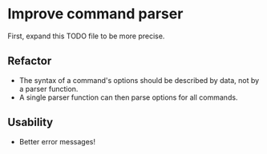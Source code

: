 # Improve command parser

First, expand this TODO file to be more precise.

## Refactor

* The syntax of a command's options should be described by data, not by a
  parser function.
* A single parser function can then parse options for all commands.

## Usability

* Better error messages!
